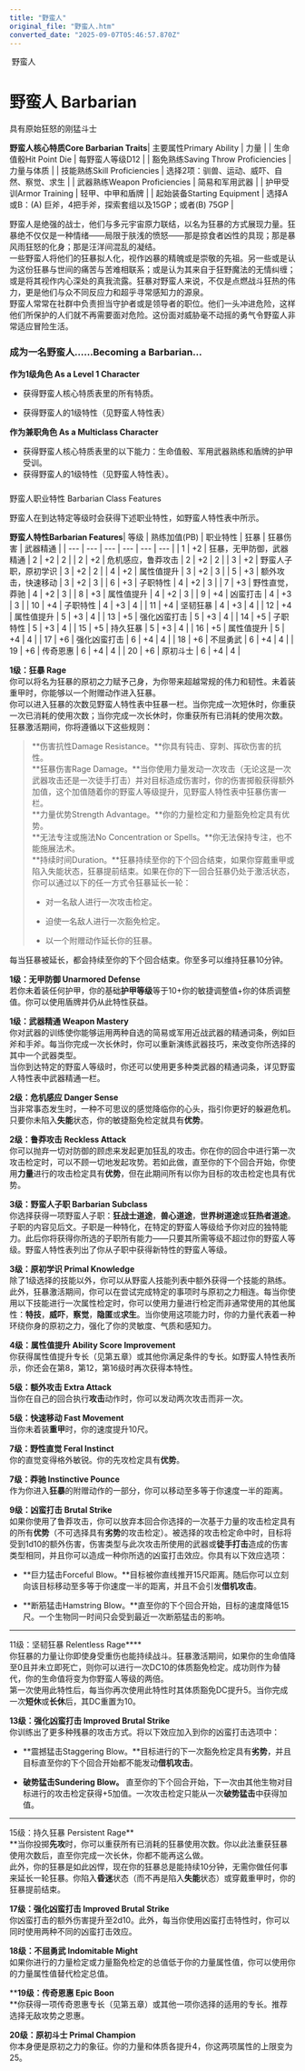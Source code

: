 ```yaml
---
title: "野蛮人"
original_file: "野蛮人.htm"
converted_date: "2025-09-07T05:46:57.870Z"
---
```


﻿ 野蛮人  

# 野蛮人 Barbarian

具有原始狂怒的刚猛斗士

**野蛮人核心特质Core Barbarian Traits**| 主要属性Primary Ability | 力量 |
| 生命值骰Hit Point Die | 每野蛮人等级D12 |
| 豁免熟练Saving Throw Proficiencies | 力量与体质 |
| 技能熟练Skill Proficiencies | 选择2项：驯兽、运动、威吓、自然、察觉、求生 |
| 武器熟练Weapon Proficiencies | 简易和军用武器 |
| 护甲受训Armor Training | 轻甲、中甲和盾牌 |
| 起始装备Starting Equipment | 选择A或B：(A) 巨斧，4把手斧，探索套组以及15GP；或者(B) 75GP |

野蛮人是绝强的战士，他们与多元宇宙原力联结，以名为狂暴的方式展现力量。狂暴绝不仅仅是一种情绪——局限于肤浅的愤怒——那是掠食者凶性的具现；那是暴风雨狂怒的化身；那是汪洋间混乱的凝结。  
一些野蛮人将他们的狂暴拟人化，视作凶暴的精魄或是崇敬的先祖。另一些或是认为这份狂暴与世间的痛苦与苦难相联系；或是认为其来自于狂野魔法的无情纠缠；或是将其视作内心深处的真我流露。狂暴对野蛮人来说，不仅是点燃战斗狂热的伟力，更是他们与众不同反应力和超乎寻常感知力的源泉。  
野蛮人常常在社群中负责担当守护者或是领导者的职位。他们一头冲进危险，这样他们所保护的人们就不再需要面对危险。这份面对威胁毫不动摇的勇气令野蛮人非常适应冒险生活。

### 成为一名野蛮人……Becoming a Barbarian…

****作为1级角色 As a Level 1 Character****

-   获得野蛮人核心特质表里的所有特质。
    
-   获得野蛮人的1级特性（见野蛮人特性表）
    

****作为兼职角色 As a Multiclass Character****

-   获得野蛮人核心特质表里的以下能力：生命值骰、军用武器熟练和盾牌的护甲受训。
-   获得野蛮人的1级特性（见野蛮人特性表）。

###   
野蛮人职业特性 Barbarian Class Features

野蛮人在到达特定等级时会获得下述职业特性，如野蛮人特性表中所示。

**野蛮人特性Barbarian Features**| 等级 | 熟练加值(PB) | 职业特性 | 狂暴 | 狂暴伤害 | 武器精通 |
| --- | --- | --- | --- | --- | --- |
| 1 | +2 | 狂暴，无甲防御，武器精通 | 2 | +2 | 2 |
| 2 | +2 | 危机感应，鲁莽攻击 | 2 | +2 | 2 |
| 3 | +2 | 野蛮人子职，原初学识 | 3 | +2 | 2 |
| 4 | +2 | 属性值提升 | 3 | +2 | 3 |
| 5 | +3 | 额外攻击，快速移动 | 3 | +2 | 3 |
| 6 | +3 | 子职特性 | 4 | +2 | 3 |
| 7 | +3 | 野性直觉，莽驰 | 4 | +2 | 3 |
| 8 | +3 | 属性值提升 | 4 | +2 | 3 |
| 9 | +4 | 凶蛮打击 | 4 | +3 | 3 |
| 10 | +4 | 子职特性 | 4 | +3 | 4 |
| 11 | +4 | 坚韧狂暴 | 4 | +3 | 4 |
| 12 | +4 | 属性值提升 | 5 | +3 | 4 |
| 13 | +5 | 强化凶蛮打击 | 5 | +3 | 4 |
| 14 | +5 | 子职特性 | 5 | +3 | 4 |
| 15 | +5 | 持久狂暴 | 5 | +3 | 4 |
| 16 | +5 | 属性值提升 | 5 | +4 | 4 |
| 17 | +6 | 强化凶蛮打击 | 6 | +4 | 4 |
| 18 | +6 | 不屈勇武 | 6 | +4 | 4 |
| 19 | +6 | 传奇恩惠 | 6 | +4 | 4 |
| 20 | +6 | 原初斗士 | 6 | +4 | 4 |

****1级：狂暴 Rage****  
你可以将名为狂暴的原初之力赋予己身，为你带来超越常规的伟力和韧性。未着装重甲时，你能够以一个附赠动作进入狂暴。  
你可以进入狂暴的次数见野蛮人特性表中狂暴一栏。当你完成一次短休时，你重获一次已消耗的使用次数；当你完成一次长休时，你重获所有已消耗的使用次数。  
狂暴激活期间，你将遵循以下这些规则：

> **伤害抗性Damage Resistance。**你具有钝击、穿刺、挥砍伤害的抗性。  
> **狂暴伤害Rage Damage。**当你使用力量发动一次攻击（无论这是一次武器攻击还是一次徒手打击）并对目标造成伤害时，你的伤害掷骰获得额外加值，这个加值随着你的野蛮人等级提升，见野蛮人特性表中狂暴伤害一栏。  
> **力量优势Strength Advantage。**你的力量检定和力量豁免检定具有优势。  
> **无法专注或施法No Concentration or Spells。**你无法保持专注，也不能施展法术。  
> **持续时间Duration。**狂暴持续至你的下个回合结束，如果你穿戴重甲或陷入失能状态，狂暴提前结束。如果在你的下一回合狂暴仍处于激活状态，你可以通过以下的任一方式令狂暴延长一轮：
> 
> -   对一名敌人进行一次攻击检定。
>     
> -   迫使一名敌人进行一次豁免检定。
>     
> -   以一个附赠动作延长你的狂暴。
>     

每当狂暴被延长，都会持续至你的下个回合结束。你至多可以维持狂暴10分钟。

****1级：无甲防御 Unarmored Defense****  
若你未着装任何护甲，你的基础****护甲等级****等于10+你的敏捷调整值+你的体质调整值。你可以使用盾牌并仍从此特性获益。

****1级：武器精通 Weapon Mastery****  
你对武器的训练使你能够运用两种自选的简易或军用近战武器的精通词条，例如巨斧和手斧。每当你完成一次长休时，你可以重新演练武器技巧，来改变你所选择的其中一个武器类型。  
当你到达特定的野蛮人等级时，你还可以使用更多种类武器的精通词条，详见野蛮人特性表中武器精通一栏。

****2级：危机感应 Danger Sense****  
当非常事态发生时，一种不可思议的感觉降临你的心头，指引你更好的躲避危机。只要你未陷入****失能****状态，你的敏捷豁免检定就具有****优势****。

****2级：鲁莽攻击 Reckless Attack****  
你可以抛弃一切对防御的顾虑来发起更加狂乱的攻击。你在你的回合中进行第一次攻击检定时，可以不顾一切地发起攻势。若如此做，直至你的下个回合开始，你使用**力量**进行的攻击检定具有****优势****，但在此期间所有以你为目标的攻击检定也具有优势。

****3级：野蛮人子职 Barbarian Subclass****  
你选择获得一项野蛮人子职：****狂战士道途****，****兽心道途****，****世界树道途****或****狂热者道途****。子职的内容见后文。子职是一种特化，在特定的野蛮人等级给予你对应的独特能力。此后你将获得你所选的子职所有能力——只要其所需等级不超过你的野蛮人等级。野蛮人特性表列出了你从子职中获得新特性的野蛮人等级。

****3级：原初学识 Primal Knowledge****  
除了1级选择的技能以外，你可以从野蛮人技能列表中额外获得一个技能的熟练。  
此外，狂暴激活期间，你可以在尝试完成特定的事项时与原初之力相连。每当你使用以下技能进行一次属性检定时，你可以使用力量进行检定而非通常使用的其他属性：****特技****，****威吓****，****察觉****，****隐匿****或****求生****。当你使用这项能力时，你的力量代表着一种环绕你身的原初之力，强化了你的灵敏度、气质和感知力。

****4级：属性值提升 Ability Score Improvement****  
你获得属性值提升专长（见第五章）或其他你满足条件的专长。如野蛮人特性表所示，你还会在第8，第12，第16级时再次获得本特性。

****5级：额外攻击** **Extra Attack****  
当你在自己的回合执行****攻击****动作时，你可以发动两次攻击而非一次。

****5级：快速移动 Fast Movement****  
当你未着装**重甲**时，你的速度提升10尺。

****7级：野性直觉 Feral Instinct****  
你的直觉变得格外敏锐。你的先攻检定具有****优势****。

****7级：莽驰 Instinctive Pounce****  
作为你进入**狂暴**的附赠动作的一部分，你可以移动至多等于你速度一半的距离。

****9级：凶蛮打击 Brutal Strike****  
如果你使用了鲁莽攻击，你可以放弃本回合你选择的一次基于力量的攻击检定具有的所有****优势****（不可选择具有****劣势****的攻击检定）。被选择的攻击检定命中时，目标将受到1d10的额外伤害，伤害类型与此次攻击所使用的武器或****徒手打击****造成的伤害类型相同，并且你可以造成一种你所选的凶蛮打击效应。你具有以下效应选项：

-   **巨力猛击Forceful Blow。**目标被你直线推开15尺距离。随后你可以立刻向该目标移动至多等于你速度一半的距离，并且不会引发****借机攻击****。
    
-   **断筋猛击Hamstring Blow。**直至你的下个回合开始，目标的速度降低15尺。一个生物同一时间只会受到最近一次断筋猛击的影响。
    

****  
11级：坚韧狂暴 Relentless Rage****  
你狂暴的力量让你即使身受重伤也能持续战斗。狂暴激活期间，如果你的生命值降至0且并未立即死亡，则你可以进行一次DC10的体质豁免检定。成功则作为替代，你的生命值将变为你野蛮人等级的两倍。  
第一次使用此特性后，每当你再次使用此特性时其体质豁免DC提升5。当你完成一次****短休****或****长休****后，其DC重置为10。

****13级：强化凶蛮打击 Improved Brutal Strike****  
你训练出了更多种残暴的攻击方式。将以下效应加入到你的凶蛮打击选项中：

-   **震撼猛击Staggering Blow。**目标进行的下一次豁免检定具有****劣势****，并且目标直至你的下个回合开始都不能发动****借机攻击****。
    
-   **破势猛击Sundering Blow。** 直至你的下个回合开始，下一次由其他生物对目标进行的攻击检定获得+5加值。一次攻击检定只能从一次****破势猛击****中获得加值。
    

****  
15级：持久狂暴 Persistent Rage**  
**当你投掷****先攻****时，你可以重获所有已消耗的狂暴使用次数。你以此法重获狂暴使用次数后，直至你完成一次长休，你都不能再这么做。  
此外，你的狂暴是如此凶悍，现在你的狂暴总是能持续10分钟，无需你做任何事来延长一轮狂暴。你陷入****昏迷****状态（而不再是陷入****失能****状态）或穿戴重甲时，你的狂暴提前结束。

****17级：强化凶蛮打击 Improved Brutal Strike****  
你凶蛮打击的额外伤害提升至2d10。此外，每当你使用凶蛮打击特性时，你可以同时使用两种不同的凶蛮打击效应。

****18级：不屈勇武 Indomitable Might****  
如果你进行的力量检定或力量豁免检定的总值低于你的力量属性值，你可以使用你的力量属性值替代检定总值。

****19级：传奇恩惠 Epic Boon**  
**你获得一项传奇恩惠专长（见第五章）或其他一项你选择的适用的专长。推荐选择无敌攻势之恩惠。

****20级：原初斗士 Primal Champion****  
你本身便是原初之力的象征。你的力量和体质各提升4，你这两项属性的上限变为25。